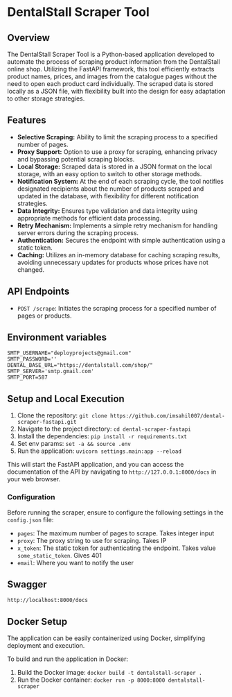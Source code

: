# DentalStall Scraper Tool

## Overview
The DentalStall Scraper Tool is a Python-based application developed to automate the process of scraping product information from the DentalStall online shop. Utilizing the FastAPI framework, this tool efficiently extracts product names, prices, and images from the catalogue pages without the need to open each product card individually. The scraped data is stored locally as a JSON file, with flexibility built into the design for easy adaptation to other storage strategies.



## Features
- **Selective Scraping:** Ability to limit the scraping process to a specified number of pages.
- **Proxy Support:** Option to use a proxy for scraping, enhancing privacy and bypassing potential scraping blocks.
- **Local Storage:** Scraped data is stored in a JSON format on the local storage, with an easy option to switch to other storage methods.
- **Notification System:** At the end of each scraping cycle, the tool notifies designated recipients about the number of products scraped and updated in the database, with flexibility for different notification strategies.
- **Data Integrity:** Ensures type validation and data integrity using appropriate methods for efficient data processing.
- **Retry Mechanism:** Implements a simple retry mechanism for handling server errors during the scraping process.
- **Authentication:** Secures the endpoint with simple authentication using a static token.
- **Caching:** Utilizes an in-memory database for caching scraping results, avoiding unnecessary updates for products whose prices have not changed.

## API Endpoints

- `POST /scrape`: Initiates the scraping process for a specified number of pages or products.


## Environment variables
```
SMTP_USERNAME="deployprojects@gmail.com" 
SMTP_PASSWORD=''
DENTAL_BASE_URL="https://dentalstall.com/shop/"
SMTP_SERVER='smtp.gmail.com'
SMTP_PORT=587
```

## Setup and Local Execution

1. Clone the repository: `git clone https://github.com/imsahil007/dental-scraper-fastapi.git`
2. Navigate to the project directory: `cd dental-scraper-fastapi`
3. Install the dependencies: `pip install -r requirements.txt`
4. Set env params: `set -a && source .env`
5. Run the application: `uvicorn settings.main:app --reload`

This will start the FastAPI application, and you can access the documentation of the API by navigating to `http://127.0.0.1:8000/docs` in your web browser.

### Configuration
Before running the scraper, ensure to configure the following settings in the `config.json` file:
- `pages`: The maximum number of pages to scrape. Takes integer input
- `proxy`: The proxy string to use for scraping. Takes IP
- `x_token`: The static token for authenticating the endpoint. Takes value `some_static_token`. Gives 401
- `email`: Where you want to notify the user


## Swagger
```
http://localhost:8000/docs
```

## Docker Setup

The application can be easily containerized using Docker, simplifying deployment and execution.

To build and run the application in Docker:

1. Build the Docker image: `docker build -t dentalstall-scraper .`
2. Run the Docker container: `docker run -p 8000:8000 dentalstall-scraper`

